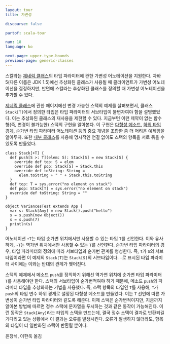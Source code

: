 ```yaml
---
layout: tour
title: 가변성

discourse: false

partof: scala-tour

num: 18
language: ko

next-page: upper-type-bounds
previous-page: generic-classes
---
```


스칼라는 [제네릭 클래스](generic-classes.html)의 타입 파라미터에 관한 가변성 어노테이션을 지원한다. 자바 5(다른 이름은 JDK 1.5)에선 추상화된 클래스가 사용될 때 클라이언트가 가변성 어노테이션을 결정하지만, 반면에 스칼라는 추상화된 클래스를 정의할 때 가변성 어노테이션을 추가할 수 있다.

[제네릭 클래스](generic-classes.html)에 관한 페이지에선 변경 가능한 스택의 예제를 살펴보면서, 클래스 `Stack[T]`에서 정의한 타입은 타입 파라미터의 서브타입이 불변자여야 함을 설명했었다. 이는 추상화된 클래스의 재사용을 제한할 수 있다. 지금부턴 이런 제약이 없는 함수형(즉, 변경이 불가능한) 스택의 구현을 알아본다. 이 구현은 [다형성 메소드](polymorphic-methods.html), [하위 타입 경계](lower-type-bounds.html), 순가변 타입 파라미터 어노테이션 등의 중요 개념을 조합한 좀 더 어려운 예제임을 알아두자. 또한 [내부 클래스](inner-classes.html)를 사용해 명시적인 연결 없이도 스택의 항목을 서로 묶을 수 있도록 만들었다.

```tut
class Stack[+T] {
  def push[S >: T](elem: S): Stack[S] = new Stack[S] {
    override def top: S = elem
    override def pop: Stack[S] = Stack.this
    override def toString: String =
      elem.toString + " " + Stack.this.toString
  }
  def top: T = sys.error("no element on stack")
  def pop: Stack[T] = sys.error("no element on stack")
  override def toString: String = ""
}

object VariancesTest extends App {
  var s: Stack[Any] = new Stack().push("hello")
  s = s.push(new Object())
  s = s.push(7)
  println(s)
}
```

어노테이션 `+T`는 타입 순가변 위치에서만 사용할 수 있는 타입 `T`를 선언한다. 이와 유사하게, `-T`는 역가변 위치에서만 사용할 수 있는 `T`를 선언한다. 순가변 타입 파라미터의 경우, 타입 파라미터의 정의에 따라 서브타입과 순가변 관계를 형성한다. 즉, `T`가 `S`의 서브타입이라면 이 예제의 `Stack[T]`는 `Stack[S]`의 서브타입이다. `-`로 표시된 타입 파라미터 사이에는 이와는 반대의 관계가 맺어진다.

스택의 예제에서 메소드 `push`를 정의하기 위해선 역가변 위치에 순가변 타입 파라미터 `T`를 사용해야만 한다. 스택의 서브타입이 순가변적여야 하기 때문에, 메소드 `push`의 파라미터 타입을 추상화하는 기법을 사용했다. 즉, 스택 항목의 타입인 `T`를 사용해, `T`가 `push`의 타입 변수 하위 경계로 설정된 다형성 메소드를 만들었다. 이는 `T` 선언에 따른 가변성이 순가변 타입 파라미터와 같도록 해준다. 이제 스택은 순가변적이지만, 지금까지 알아본 방법에 따르면 정수 스택에 문자열을 푸시하는 것과 같은 동작이 가능해진다. 이런 동작은 `Stack[Any]`라는 타입의 스택을 만드는데, 결국 정수 스택이 결과로 반환되길 기다리고 있는 상황에서 이 결과는 오류를 발생시킨다. 오류가 발생하지 않더라도, 항목의 타입이 더 일반화된 스택이 반환될 뿐이다.


윤창석, 이한욱 옮김
